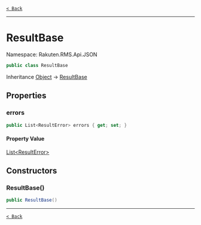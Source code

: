 [`< Back`](./)

---

# ResultBase

Namespace: Rakuten.RMS.Api.JSON

```csharp
public class ResultBase
```

Inheritance [Object](https://docs.microsoft.com/en-us/dotnet/api/system.object) → [ResultBase](./rakuten.rms.api.json.resultbase)

## Properties

### **errors**

```csharp
public List<ResultError> errors { get; set; }
```

#### Property Value

[List&lt;ResultError&gt;](https://docs.microsoft.com/en-us/dotnet/api/system.collections.generic.list-1)<br>

## Constructors

### **ResultBase()**

```csharp
public ResultBase()
```

---

[`< Back`](./)
